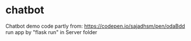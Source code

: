 # chatbot
Chatbot demo
code partly from: https://codepen.io/sajadhsm/pen/odaBdd
run app by "flask run" in Server folder